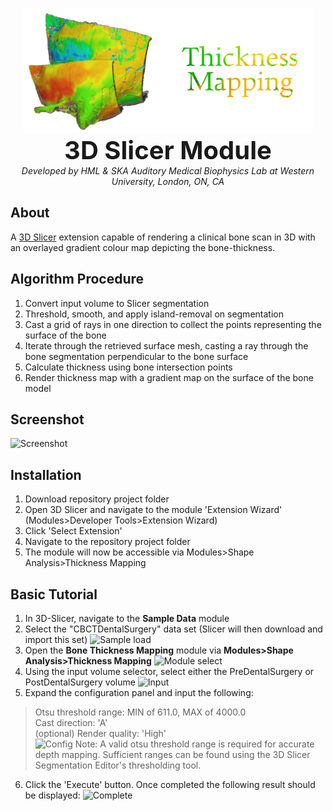 <p align="center">
  <img alt='logo' src='BoneThicknessMapping/Resources/Icons/logo.png' height="200">
  <br>
  <b style='font-size: 40px;'>3D Slicer Module</b>
  <br>
  <i>Developed by HML & SKA Auditory Medical Biophysics Lab at Western University, London, ON, CA</i>
</p>

## About
A [3D Slicer](https://www.slicer.org/) extension capable of rendering a clinical bone scan in 3D with an overlayed gradient colour map depicting the bone-thickness.

## Algorithm Procedure
1. Convert input volume to Slicer segmentation
2. Threshold, smooth, and apply island-removal on segmentation
3. Cast a grid of rays in one direction to collect the points representing the surface of the bone
4. Iterate through the retrieved surface mesh, casting a ray through the bone segmentation perpendicular to the bone surface
5. Calculate thickness using bone intersection points
6. Render thickness map with a gradient map on the surface of the bone model

## Screenshot
![Screenshot](https://raw.githubusercontent.com/Auditory-Biophysics-Lab/SlicerBoneThicknessMappingExtension/master/Images/general_screenshot.png?raw=true)

## Installation
1. Download repository project folder
2. Open 3D Slicer and navigate to the module 'Extension Wizard' (Modules>Developer Tools>Extension Wizard)
3. Click 'Select Extension'
4. Navigate to the repository project folder
5. The module will now be accessible via Modules>Shape Analysis>Thickness Mapping

## Basic Tutorial 
1. In 3D-Slicer, navigate to the **Sample Data** module
2. Select the "CBCTDentalSurgery" data set (Slicer will then download and import this set)
![Sample load](https://raw.githubusercontent.com/Auditory-Biophysics-Lab/SlicerBoneThicknessMappingExtension/master/Images/sample_load.png?raw=true)
3. Open the **Bone Thickness Mapping** module via **Modules>Shape Analysis>Thickness Mapping**
![Module select](https://raw.githubusercontent.com/Auditory-Biophysics-Lab/SlicerBoneThicknessMappingExtension/master/Images/module_select.png?raw=true)
4. Using the input volume selector, select either the PreDentalSurgery or PostDentalSurgery volume
![Input](https://raw.githubusercontent.com/Auditory-Biophysics-Lab/SlicerBoneThicknessMappingExtension/master/Images/input.png?raw=true)
5. Expand the configuration panel and input the following:
> Otsu threshold range: MIN of 611.0, MAX of 4000.0 <br>
> Cast direction: 'A' <br>
> (optional) Render quality: 'High' <br>
![Config](https://raw.githubusercontent.com/Auditory-Biophysics-Lab/SlicerBoneThicknessMappingExtension/master/Images/config.png?raw=true)
Note: A valid otsu threshold range is required for accurate depth mapping. Sufficient ranges can be found using the 3D Slicer Segmentation Editor's thresholding tool.
6. Click the 'Execute' button. Once completed the following result should be displayed:
![Complete](https://raw.githubusercontent.com/Auditory-Biophysics-Lab/SlicerBoneThicknessMappingExtension/master/Images/complete.png?raw=true)
